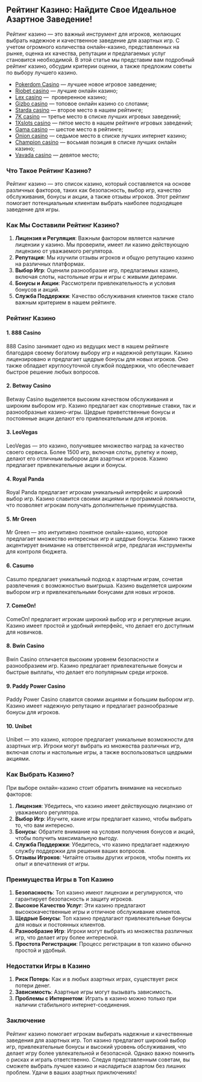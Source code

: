 ## Рейтинг Казино: Найдите Свое Идеальное Азартное Заведение!

Рейтинг казино — это важный инструмент для игроков, желающих выбрать надежное и качественное заведение для азартных игр. С учетом огромного количества онлайн-казино, представленных на рынке, оценка их качества, репутации и предлагаемых услуг становится необходимой. В этой статье мы представим вам подробный рейтинг казино, обсудим критерии оценки, а также предложим советы по выбору лучшего казино.

* [Pokerdom Casino](https://brandplay.link/FwVc4f) — лучшее новое игровое заведение;
* [Riobet casino](https://brandplay.link/TnjsxFvH) — лучшие онлайн казино;
* [Lex casino](https://brandplay.link/VMqNXPFs) —  проверенное казино;
* [Gizbo casino](https://brandplay.link/rvzLrVLp) — топовое онлайн казино со слотами;
* [Starda casino](https://brandplay.link/HDcDrxLk) — второе место в нашем рейтинге;
* [7K casino](https://brandplay.link/dd46bNgD) — третье место в списке лучших игровых заведений;
* [1Xslots casino](https://brandplay.link/J2ZbqMPZ) — пятое место в нашем рейтинге игровых заведений;
* [Gama casino](https://brandplay.link/RD52jZbL) — шестое место в рейтинге;
* [Onion casino](https://brandplay.link/8LcS6Djb) — седьмое место в списке лучших интернет казино;
* [Champion casino](https://temon-gter.cfd/go/9n8?p56190p303844p3509t17502) — восьмая позиция в списке лучших онлайн казино;
* [Vavada casino](https://vavadapartner.pro/?promo=75590753-cc8b-4c4a-8d71-99b7a2293439-jud\&target=register) — девятое место;

### Что Такое Рейтинг Казино?

Рейтинг казино — это список казино, который составляется на основе различных факторов, таких как безопасность, выбор игр, качество обслуживания, бонусы и акции, а также отзывы игроков. Этот рейтинг помогает потенциальным клиентам выбрать наиболее подходящее заведение для игры.

### Как Мы Составили Рейтинг Казино?

1. **Лицензия и Регуляция**: Важным фактором является наличие лицензии у казино. Мы проверили, имеет ли казино действующую лицензию от уважаемого регулятора.
2. **Репутация**: Мы изучили отзывы игроков и общую репутацию казино на различных платформах.
3. **Выбор Игр**: Оценили разнообразие игр, предлагаемых казино, включая слоты, настольные игры и игры с живыми дилерами.
4. **Бонусы и Акции**: Рассмотрели привлекательность и условия бонусов и акций.
5. **Служба Поддержки**: Качество обслуживания клиентов также стало важным критерием в нашем рейтинге.

### Рейтинг Казино

#### 1. **888 Casino**

888 Casino занимает одно из ведущих мест в нашем рейтинге благодаря своему богатому выбору игр и надежной репутации. Казино лицензировано и предлагает щедрые бонусы для новых игроков. Оно также обладает круглосуточной службой поддержки, что обеспечивает быстрое решение любых вопросов.

#### 2. **Betway Casino**

Betway Casino выделяется высоким качеством обслуживания и широким выбором игр. Казино предлагает как спортивные ставки, так и разнообразные казино-игры. Щедрые приветственные бонусы и постоянные акции делают его привлекательным для игроков.

#### 3. **LeoVegas**

LeoVegas — это казино, получившее множество наград за качество своего сервиса. Более 1500 игр, включая слоты, рулетку и покер, делают его отличным выбором для азартных игроков. Казино предлагает привлекательные акции и бонусы.

#### 4. **Royal Panda**

Royal Panda предлагает игрокам уникальный интерфейс и широкий выбор игр. Казино славится своими акциями и программой лояльности, что позволяет игрокам получать дополнительные преимущества.

#### 5. **Mr Green**

Mr Green — это интуитивно понятное онлайн-казино, которое предлагает множество интересных игр и щедрые бонусы. Казино также акцентирует внимание на ответственной игре, предлагая инструменты для контроля бюджета.

#### 6. **Casumo**

Casumo предлагает уникальный подход к азартным играм, сочетая развлечения с возможностью выигрыша. Казино выделяется широким выбором игр и привлекательными бонусами для новых игроков.

#### 7. **ComeOn!**

ComeOn! предлагает игрокам широкий выбор игр и регулярные акции. Казино имеет простой и удобный интерфейс, что делает его доступным для новичков.

#### 8. **Bwin Casino**

Bwin Casino отличается высоким уровнем безопасности и разнообразием игр. Казино предлагает привлекательные бонусы и быстрые выплаты, что делает его популярным среди игроков.

#### 9. **Paddy Power Casino**

Paddy Power Casino славится своими акциями и большим выбором игр. Казино имеет надежную репутацию и предлагает разнообразные бонусы для игроков.

#### 10. **Unibet**

Unibet — это казино, которое предлагает уникальные возможности для азартных игр. Игроки могут выбрать из множества различных игр, включая слоты и настольные игры, а также воспользоваться щедрыми акциями.

### Как Выбрать Казино?

При выборе онлайн-казино стоит обратить внимание на несколько факторов:

1. **Лицензия**: Убедитесь, что казино имеет действующую лицензию от уважаемого регулятора.
2. **Выбор Игр**: Изучите, какие игры предлагает казино, чтобы выбрать то, что вам интересно.
3. **Бонусы**: Обратите внимание на условия получения бонусов и акций, чтобы получить максимальную выгоду.
4. **Служба Поддержки**: Убедитесь, что казино предлагает надежную службу поддержки для решения ваших вопросов.
5. **Отзывы Игроков**: Читайте отзывы других игроков, чтобы понять их опыт и впечатления от игры.

### Преимущества Игры в Топ Казино

1. **Безопасность**: Топ казино имеют лицензии и регулируются, что гарантирует безопасность и защиту игроков.
2. **Высокое Качество Услуг**: Эти казино предлагают высококачественные игры и отличное обслуживание клиентов.
3. **Щедрые Бонусы**: Топ казино предлагают привлекательные бонусы для новых и постоянных клиентов.
4. **Разнообразие Игр**: Игроки могут выбрать из множества различных игр, что делает игру более интересной.
5. **Простота Регистрации**: Процесс регистрации в топ казино обычно простой и удобный.

### Недостатки Игры в Казино

1. **Риск Потерь**: Как и в любых азартных играх, существует риск потери денег.
2. **Зависимость**: Азартные игры могут вызывать зависимость.
3. **Проблемы с Интернетом**: Играть в казино можно только при наличии стабильного интернет-соединения.

### Заключение

Рейтинг казино помогает игрокам выбирать надежные и качественные заведения для азартных игр. Топ казино предлагают широкий выбор игр, привлекательные бонусы и высокий уровень обслуживания, что делает игру более увлекательной и безопасной. Однако важно помнить о рисках и играть ответственно. Следуя представленным советам, вы сможете выбрать лучшее казино и насладиться азартом без лишних проблем. Удачи в ваших азартных приключениях!
